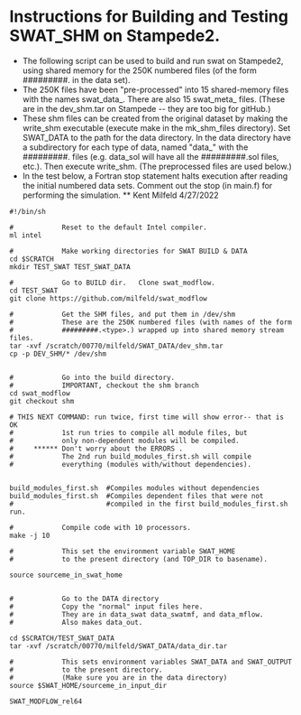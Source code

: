 # Instructions for Building and Testing SWAT_SHM on Stampede2.
* The following script can be used to build and run swat on Stampede2, using shared memory for the 250K numbered files (of the form #########.<type> in the data set).
* The 250K files have been "pre-processed" into 15 shared-memory files with the names swat_data_<type>.  There are also 15 swat_meta_<type> files.  (These are in the dev_shm.tar on Stampede -- they are too big for gitHub.)
* These shm files can be created from the original dataset by making the write_shm executable (execute make in the mk_shm_files directory).  Set SWAT_DATA to the path for the data directory.  In the data directory have a subdirectory for each type of data, named "data_<type>" with the #########.<type> files (e.g. data_sol will have all the #########.sol files, etc.).  Then execute write_shm. (The preprocessed files are used below.)
* In the test below, a Fortran stop statement halts execution after reading the initial numbered data sets.  Comment out the stop (in main.f) for performing the simulation.
  **  Kent Milfeld  4/27/2022

```
#!/bin/sh

#            Reset to the default Intel compiler.
ml intel

#            Make working directories for SWAT BUILD & DATA
cd $SCRATCH
mkdir TEST_SWAT TEST_SWAT_DATA

#            Go to BUILD dir.   Clone swat_modflow.
cd TEST_SWAT
git clone https://github.com/milfeld/swat_modflow

#            Get the SHM files, and put them in /dev/shm
#            These are the 250K numbered files (with names of the form
#            #########.<type>.) wrapped up into shared memory stream files.
tar -xvf /scratch/00770/milfeld/SWAT_DATA/dev_shm.tar
cp -p DEV_SHM/* /dev/shm


#            Go into the build directory.
#            IMPORTANT, checkout the shm branch
cd swat_modflow
git checkout shm

# THIS NEXT COMMAND: run twice, first time will show error-- that is OK
#            1st run tries to compile all module files, but
#            only non-dependent modules will be compiled.
#     ****** Don't worry about the ERRORS .
#            The 2nd run build_modules_first.sh will compile
#            everything (modules with/without dependencies).


build_modules_first.sh  #Compiles modules without dependencies
build_modules_first.sh  #Compiles dependent files that were not
#                       #compiled in the first build_modules_first.sh run.

#            Compile code with 10 processors.
make -j 10

#            This set the environment variable SWAT_HOME
#            to the present directory (and TOP_DIR to basename).

source sourceme_in_swat_home


#            Go to the DATA directory
#            Copy the "normal" input files here.
#            They are in data_swat data_swatmf, and data_mflow.
#            Also makes data_out.

cd $SCRATCH/TEST_SWAT_DATA
tar -xvf /scratch/00770/milfeld/SWAT_DATA/data_dir.tar

#            This sets environment variables SWAT_DATA and SWAT_OUTPUT
#            to the present directory.
#            (Make sure you are in the data directory)
source $SWAT_HOME/sourceme_in_input_dir

SWAT_MODFLOW_rel64
```
